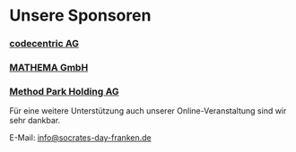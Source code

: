# Unsere Sponsoren

### <a href="//www.codecentric.de" target="_blank">codecentric AG</a>

### <a href="//www.mathema.de" target="_blank">MATHEMA GmbH</a>

### <a href="//www.methodpark.de" target="_blank">Method Park Holding AG</a>

Für eine weitere Unterstützung auch unserer Online-Veranstaltung sind wir sehr dankbar.

E-Mail: info@socrates-day-franken.de
